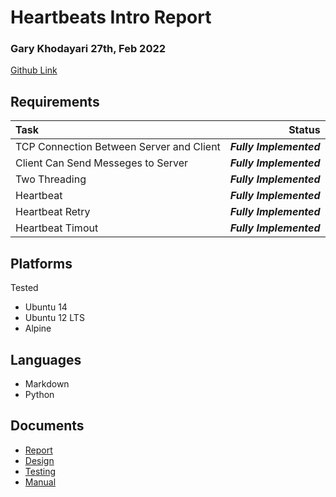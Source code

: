 # Heartbeats Intro Report
### Gary Khodayari 27th, Feb 2022

[Github Link](https://github.com/d0ntblink/heartbeats)

## Requirements

| Task | Status |
|:---------------|------------------------------------------------------:|
| TCP Connection Between Server and Client | ***Fully Implemented*** |
| Client Can Send Messeges to Server | ***Fully Implemented*** |
| Two Threading | ***Fully Implemented*** |
| Heartbeat | ***Fully Implemented*** |
| Heartbeat Retry | ***Fully Implemented*** |
| Heartbeat Timout | ***Fully Implemented*** |


## Platforms
Tested
* Ubuntu 14
* Ubuntu 12 LTS
* Alpine

## Languages
* Markdown
* Python

## Documents
* [Report](https://github.com/d0ntblink/heartbeats/tree/master/Documents/report.pdf)
* [Design](https://github.com/d0ntblink/heartbeats/blob/master/Documents/design.pdf)
* [Testing](https://github.com/d0ntblink/heartbeats/blob/master/Documents/testing.pdf)
* [Manual](https://github.com/d0ntblink/heartbeats/blob/master/Documents/user_manual.pdf)

